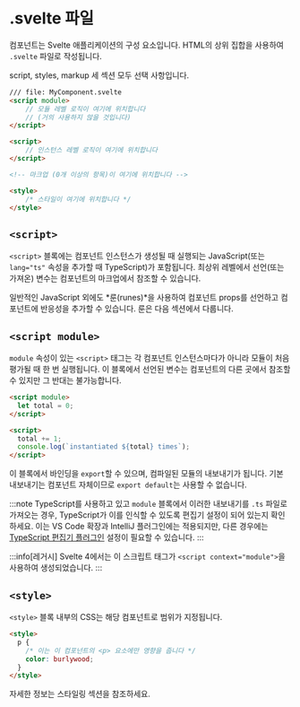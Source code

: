 # .svelte 파일

컴포넌트는 Svelte 애플리케이션의 구성 요소입니다. HTML의 상위 집합을 사용하여 `.svelte` 파일로 작성됩니다.

script, styles, markup 세 섹션 모두 선택 사항입니다.

<!-- prettier-ignore -->
```html
/// file: MyComponent.svelte
<script module>
	// 모듈 레벨 로직이 여기에 위치합니다
	// (거의 사용하지 않을 것입니다)
</script>

<script>
	// 인스턴스 레벨 로직이 여기에 위치합니다
</script>

<!-- 마크업 (0개 이상의 항목)이 여기에 위치합니다 -->

<style>
	/* 스타일이 여기에 위치합니다 */
</style>
```

## `<script>`

`<script>` 블록에는 컴포넌트 인스턴스가 생성될 때 실행되는 JavaScript(또는 `lang="ts"` 속성을 추가할 때 TypeScript)가 포함됩니다. 최상위 레벨에서 선언(또는 가져온) 변수는 컴포넌트의 마크업에서 참조할 수 있습니다.

일반적인 JavaScript 외에도 *룬(runes)*을 사용하여 컴포넌트 props를 선언하고 컴포넌트에 반응성을 추가할 수 있습니다. 룬은 다음 섹션에서 다룹니다.

<!-- TODO describe behaviour of `export` -->

## `<script module>`

`module` 속성이 있는 `<script>` 태그는 각 컴포넌트 인스턴스마다가 아니라 모듈이 처음 평가될 때 한 번 실행됩니다. 이 블록에서 선언된 변수는 컴포넌트의 다른 곳에서 참조할 수 있지만 그 반대는 불가능합니다.

```html
<script module>
  let total = 0;
</script>

<script>
  total += 1;
  console.log(`instantiated ${total} times`);
</script>
```

이 블록에서 바인딩을 `export`할 수 있으며, 컴파일된 모듈의 내보내기가 됩니다. 기본 내보내기는 컴포넌트 자체이므로 `export default`는 사용할 수 없습니다.

:::note
TypeScript를 사용하고 있고 `module` 블록에서 이러한 내보내기를 `.ts` 파일로 가져오는 경우, TypeScript가 이를 인식할 수 있도록 편집기 설정이 되어 있는지 확인하세요. 이는 VS Code 확장과 IntelliJ 플러그인에는 적용되지만, 다른 경우에는 [TypeScript 편집기 플러그인](https://www.npmjs.com/package/typescript-svelte-plugin) 설정이 필요할 수 있습니다.
:::

:::info[레거시]
Svelte 4에서는 이 스크립트 태그가 `<script context="module">`을 사용하여 생성되었습니다.
:::

## `<style>`

`<style>` 블록 내부의 CSS는 해당 컴포넌트로 범위가 지정됩니다.

```html
<style>
  p {
    /* 이는 이 컴포넌트의 <p> 요소에만 영향을 줍니다 */
    color: burlywood;
  }
</style>
```

자세한 정보는 스타일링 섹션을 참조하세요.
